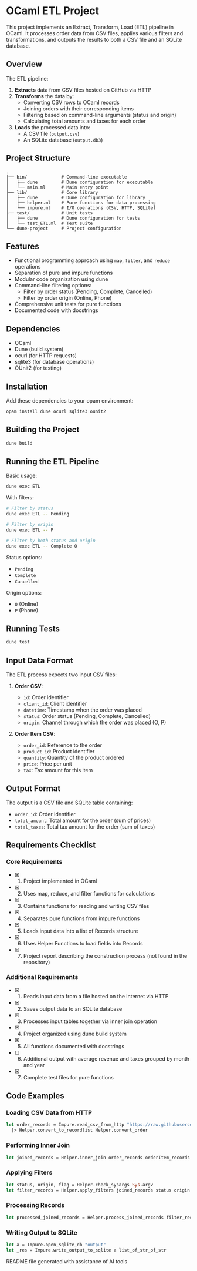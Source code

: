# OCaml ETL Project

This project implements an Extract, Transform, Load (ETL) pipeline in OCaml. It processes order data from CSV files, applies various filters and transformations, and outputs the results to both a CSV file and an SQLite database.

## Overview

The ETL pipeline:
1. **Extracts** data from CSV files hosted on GitHub via HTTP
2. **Transforms** the data by:
   - Converting CSV rows to OCaml records
   - Joining orders with their corresponding items
   - Filtering based on command-line arguments (status and origin)
   - Calculating total amounts and taxes for each order
3. **Loads** the processed data into:
   - A CSV file (`output.csv`)
   - An SQLite database (`output.db3`)

## Project Structure

```
.
├── bin/             # Command-line executable
│   ├── dune         # Dune configuration for executable
│   └── main.ml      # Main entry point
├── lib/             # Core library
│   ├── dune         # Dune configuration for library
│   ├── helper.ml    # Pure functions for data processing
│   └── impure.ml    # I/O operations (CSV, HTTP, SQLite)
├── test/            # Unit tests
│   ├── dune         # Dune configuration for tests
│   └── test_ETL.ml  # Test suite
└── dune-project     # Project configuration
```

## Features

- Functional programming approach using `map`, `filter`, and `reduce` operations
- Separation of pure and impure functions
- Modular code organization using dune
- Command-line filtering options:
  - Filter by order status (Pending, Complete, Cancelled)
  - Filter by order origin (Online, Phone)
- Comprehensive unit tests for pure functions
- Documented code with docstrings

## Dependencies

- OCaml 
- Dune (build system)
- ocurl (for HTTP requests)
- sqlite3 (for database operations)
- OUnit2 (for testing)

## Installation

Add these dependencies to your opam environment:

```bash
opam install dune ocurl sqlite3 ounit2
```

## Building the Project

```bash
dune build
```

## Running the ETL Pipeline

Basic usage:

```bash
dune exec ETL
```

With filters:

```bash
# Filter by status
dune exec ETL -- Pending

# Filter by origin
dune exec ETL -- P

# Filter by both status and origin
dune exec ETL -- Complete O
```

Status options:
- `Pending`
- `Complete`
- `Cancelled`

Origin options:
- `O` (Online)
- `P` (Phone)

## Running Tests

```bash
dune test
```

## Input Data Format

The ETL process expects two input CSV files:

1. **Order CSV**:
   - `id`: Order identifier
   - `client_id`: Client identifier
   - `datetime`: Timestamp when the order was placed
   - `status`: Order status (Pending, Complete, Cancelled)
   - `origin`: Channel through which the order was placed (O, P)

2. **Order Item CSV**:
   - `order_id`: Reference to the order
   - `product_id`: Product identifier
   - `quantity`: Quantity of the product ordered
   - `price`: Price per unit
   - `tax`: Tax amount for this item

## Output Format

The output is a CSV file and SQLite table containing:
- `order_id`: Order identifier
- `total_amount`: Total amount for the order (sum of prices)
- `total_taxes`: Total tax amount for the order (sum of taxes)

## Requirements Checklist

### Core Requirements

- [x] 1. Project implemented in OCaml
- [x] 2. Uses map, reduce, and filter functions for calculations
- [x] 3. Contains functions for reading and writing CSV files
- [x] 4. Separates pure functions from impure functions
- [x] 5. Loads input data into a list of Records structure
- [x] 6. Uses Helper Functions to load fields into Records
- [x] 7. Project report describing the construction process (not found in the repository)

### Additional Requirements

- [x] 1. Reads input data from a file hosted on the internet via HTTP
- [x] 2. Saves output data to an SQLite database
- [x] 3. Processes input tables together via inner join operation
- [x] 4. Project organized using dune build system
- [x] 5. All functions documented with docstrings
- [ ] 6. Additional output with average revenue and taxes grouped by month and year
- [x] 7. Complete test files for pure functions

## Code Examples

### Loading CSV Data from HTTP
```ocaml
let order_records = Impure.read_csv_from_http "https://raw.githubusercontent.com/RafaelMALima/ProgramacaoFuncional-ETL/refs/heads/main/order.csv"
  |> Helper.convert_to_recordlist Helper.convert_order
```

### Performing Inner Join
```ocaml
let joined_records = Helper.inner_join order_records orderItem_records
```

### Applying Filters
```ocaml
let status, origin, flag = Helper.check_sysargs Sys.argv
let filter_records = Helper.apply_filters joined_records status origin flag
```

### Processing Records
```ocaml
let processed_joined_records = Helper.process_joined_records filter_records unique_ids
```

### Writing Output to SQLite
```ocaml
let a = Impure.open_sqlite_db "output"
let _res = Impure.write_output_to_sqlite a list_of_str_of_str
```

README file generated with assistance of AI tools
